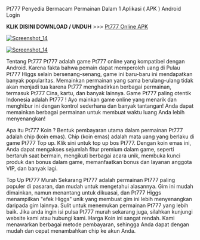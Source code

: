 Pt777 Penyedia Bermacam Permainan Dalam 1 Aplikasi ( APK ) Android Login

<p dir="auto"><strong>KLIK DISINI DOWNLOAD / UNDUH</strong> >>> <a href="https://t.ly/apk-games" rel="nofollow">Pt777 Online APK</a></p>

<p dir="auto"><a target="_blank" rel="noopener noreferrer" href="https://t.ly/apidanair"><img src="https://dalem.store/images/giftdaftarkun.gif" alt="Screenshot_14" style="max-width: 100%;"></a></p>

<p dir="auto"><a target="_blank" rel="noopener noreferrer" href="https://t.ly/apidanair"><img src="https://pub-f4da6ef3a85d49e0a3c8b355251cf6ab.r2.dev/PT777-apk-login.jpg" alt="Screenshot_14" style="max-width: 100%;"></a></p>

Tentang Pt777
Pt777 adalah game Pt777 online yang kompatibel dengan Android. Karena fakta bahwa pemain dapat memperoleh uang di Pulau Pt777 Higgs selain bersenang-senang, game ini baru-baru ini mendapatkan banyak popularitas. Memainkan permainan yang sama berulang-ulang tidak akan menjadi tua karena Pt777 menghadirkan berbagai permainan, termasuk Pt777 Cina, kartu, dan banyak lainnya. Game Pt777 paling otentik Indonesia adalah Pt777 ! Ayo mainkan game online yang menarik dan menghibur ini dengan kontrol sederhana dan banyak tantangan! Anda dapat memainkan berbagai permainan untuk membuat waktu luang Anda lebih menyenangkan!

Apa itu Pt777 Koin ?
Bentuk pembayaran utama dalam permainan Pt777 adalah chip (koin emas). Chip (koin emas) adalah mata uang yang berlaku di game Pt777 Top up. Klik sini untuk top up bos Pt777. Dengan koin emas ini, Anda dapat mengakses sejumlah fitur premium dalam game, seperti bertaruh saat bermain, mengikuti berbagai acara unik, membuka kunci produk dan bonus dalam game, memanfaatkan bonus dan layanan anggota VIP, dan banyak lagi.

Top Up Pt777 Murah Sekarang
Pt777 adalah permainan Pt777 paling populer di pasaran, dan mudah untuk mengetahui alasannya. Gim ini mudah dimainkan, namun menantang untuk dikuasai, dan Pt777 Higgs menampilkan "efek Higgs" unik yang membuat gim ini lebih menyenangkan daripada gim lainnya. Sulit untuk menemukan permainan Pt777 yang lebih baik. Jika anda ingin isi pulsa Pt777 murah sekarang juga, silahkan kunjungi website kami atau hubungi kami. Harga Koin ini sangat rendah. Kami menawarkan berbagai metode pembayaran, sehingga Anda dapat dengan mudah dan cepat menambahkan chip ke akun Anda. 
